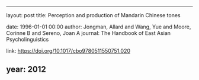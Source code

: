 ---
layout: post
title: Perception and production of Mandarin Chinese tones

date: 1996-01-01 00:00
author: Jongman, Allard and Wang, Yue and Moore, Corinne B and Sereno, Joan A
journal: The Handbook of East Asian Psycholinguistics

link: https://doi.org/10.1017/cbo9780511550751.020

year: 2012
-----